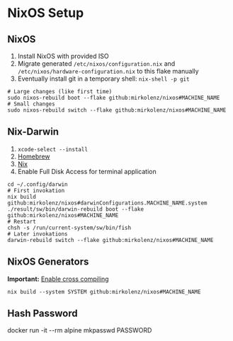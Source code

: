 # NixOS Setup

## NixOS

1. Install NixOS with provided ISO
2. Migrate generated `/etc/nixos/configuration.nix` and `/etc/nixos/hardware-configuration.nix` to this flake manually
3. Eventually install git in a temporary shell: `nix-shell -p git`

```shell
# Large changes (like first time)
sudo nixos-rebuild boot --flake github:mirkolenz/nixos#MACHINE_NAME
# Small changes
sudo nixos-rebuild switch --flake github:mirkolenz/nixos#MACHINE_NAME
```

## Nix-Darwin

1. `xcode-select --install`
2. [Homebrew](https://brew.sh)
3. [Nix](https://github.com/DeterminateSystems/nix-installer)
4. Enable Full Disk Access for terminal application

```shell
cd ~/.config/darwin
# First invokation
nix build github:mirkolenz/nixos#darwinConfigurations.MACHINE_NAME.system
./result/sw/bin/darwin-rebuild boot --flake github:mirkolenz/nixos#MACHINE_NAME
# Restart
chsh -s /run/current-system/sw/bin/fish
# Later invokations
darwin-rebuild switch --flake github:mirkolenz/nixos#MACHINE_NAME
```

## NixOS Generators

**Important:** [Enable cross compiling](https://github.com/nix-community/nixos-generators#cross-compiling)

```shell
nix build --system SYSTEM github:mirkolenz/nixos#MACHINE_NAME
```

## Hash Password

docker run -it --rm alpine mkpasswd PASSWORD
